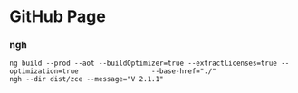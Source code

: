 # GitHub Page

### ngh

```
ng build --prod --aot --buildOptimizer=true --extractLicenses=true --optimization=true                  --base-href="./"
ngh --dir dist/zce --message="V 2.1.1"
```
